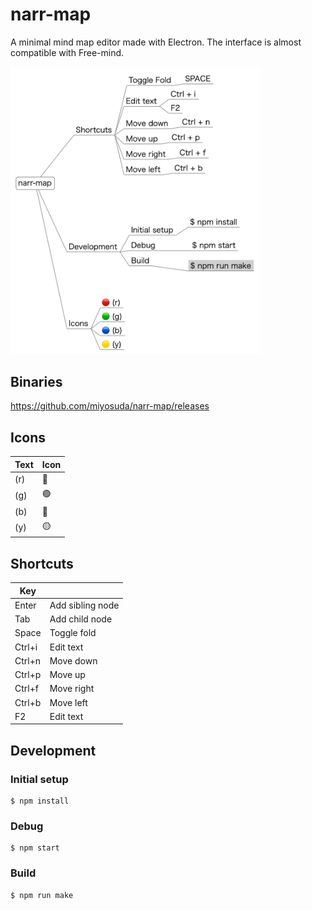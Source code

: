 # narr-map

A minimal mind map editor made with Electron. The interface is almost compatible with Free-mind.

<img src="./docs/screen0.png" width="400px">

## Binaries

https://github.com/miyosuda/narr-map/releases



## Icons

| Text | Icon    |
| ---- | ----  |
| (r)  | :red_circle:   |
| (g)  | :green_circle:  |
| (b)  | :large_blue_circle:   |
| (y)  | :yellow_circle:  |



## Shortcuts

| Key |     |
| ---- | ----  |
| Enter   | Add sibling node |
| Tab     | Add child node |
| Space   | Toggle fold   |
| Ctrl+i  | Edit text  |
| Ctrl+n  | Move down  |
| Ctrl+p  | Move up  |
| Ctrl+f  | Move right |
| Ctrl+b  | Move left |
| F2      | Edit text  |



## Development

### Initial setup

```
$ npm install
```


### Debug

```
$ npm start
```


### Build

```
$ npm run make
```
